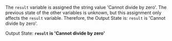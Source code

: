 The `result` variable is assigned the string value 'Cannot divide by zero'. The previous state of the other variables is unknown, but this assignment only affects the `result` variable. Therefore, the Output State is: `result` is 'Cannot divide by zero'.

Output State: **`result` is 'Cannot divide by zero'**